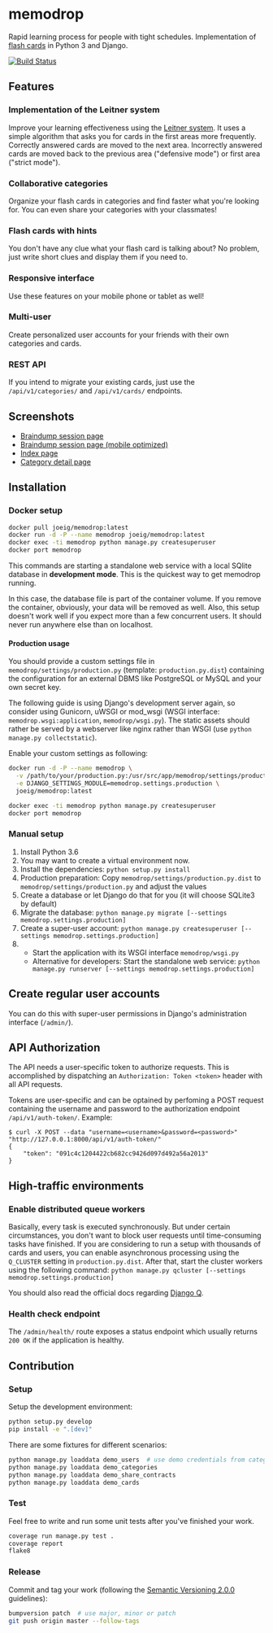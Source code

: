 memodrop
========

Rapid learning process for people with tight schedules. Implementation of [flash cards](https://en.wikipedia.org/wiki/Flashcard) in Python 3 and Django.

[![Build Status](https://travis-ci.org/joeig/memodrop.svg?branch=master)](https://travis-ci.org/joeig/memodrop)

Features
--------

### Implementation of the Leitner system

Improve your learning effectiveness using the [Leitner system](https://en.wikipedia.org/wiki/Leitner_system). It uses a simple algorithm that asks you for cards in the first areas more frequently. Correctly answered cards are moved to the next area. Incorrectly answered cards are moved back to the previous area ("defensive mode") or first area ("strict mode").

### Collaborative categories

Organize your flash cards in categories and find faster what you're looking for. You can even share your categories with your classmates!

### Flash cards with hints

You don't have any clue what your flash card is talking about? No problem, just write short clues and display them if you need to.

### Responsive interface

Use these features on your mobile phone or tablet as well!

### Multi-user

Create personalized user accounts for your friends with their own categories and cards.

### REST API

If you intend to migrate your existing cards, just use the `/api/v1/categories/` and `/api/v1/cards/` endpoints.

Screenshots
-----------

* [Braindump session page](/docs/screenshots/braindump_session.png?raw=true)
* [Braindump session page (mobile optimized)](/docs/screenshots/braindump_session_mobile.png?raw=true)
* [Index page](/docs/screenshots/braindump_index.png?raw=true)
* [Category detail page](/docs/screenshots/category_detail.png?raw=true)

Installation
------------

### Docker setup

~~~ bash
docker pull joeig/memodrop:latest
docker run -d -P --name memodrop joeig/memodrop:latest
docker exec -ti memodrop python manage.py createsuperuser
docker port memodrop
~~~

This commands are starting a standalone web service with a local SQlite database in **development mode**. This is the quickest way to get memodrop running.

In this case, the database file is part of the container volume. If you remove the container, obviously, your data will be removed as well. Also, this setup doesn't work well if you expect more than a few concurrent users. It should never run anywhere else than on localhost.

#### Production usage

You should provide a custom settings file in `memodrop/settings/production.py` (template: `production.py.dist`) containing the configuration for an external DBMS like PostgreSQL or MySQL and your own secret key.

The following guide is using Django's development server again, so consider using Gunicorn, uWSGI or mod_wsgi (WSGI interface: `memodrop.wsgi:application`, `memodrop/wsgi.py`). The static assets should rather be served by a webserver like nginx rather than WSGI (use `python manage.py collectstatic`).

Enable your custom settings as following:

~~~ bash
docker run -d -P --name memodrop \
  -v /path/to/your/production.py:/usr/src/app/memodrop/settings/production.py:ro \
  -e DJANGO_SETTINGS_MODULE=memodrop.settings.production \
  joeig/memodrop:latest

docker exec -ti memodrop python manage.py createsuperuser
docker port memodrop
~~~

### Manual setup

1. Install Python 3.6
2. You may want to create a virtual environment now.
3. Install the dependencies: `python setup.py install`
4. Production preparation: Copy `memodrop/settings/production.py.dist` to `memodrop/settings/production.py` and adjust the values
5. Create a database or let Django do that for you (it will choose SQLite3 by default)
6. Migrate the database: `python manage.py migrate [--settings memodrop.settings.production]`
7. Create a super-user account: `python manage.py createsuperuser [--settings memodrop.settings.production]`
8. * Start the application with its WSGI interface `memodrop/wsgi.py`
   * Alternative for developers: Start the standalone web service: `python manage.py runserver [--settings memodrop.settings.production]`

Create regular user accounts
----------------------------

You can do this with super-user permissions in Django's administration interface (`/admin/`).

API Authorization
-----------------

The API needs a user-specific token to authorize requests. This is accomplished by dispatching an `Authorization: Token <token>` header with all API requests.

Tokens are user-specific and can be optained by perfoming a POST request containing the username and password to the authorization endpoint `/api/v1/auth-token/`. Example:

~~~ text
$ curl -X POST --data "username=<username>&password=<password>" "http://127.0.0.1:8000/api/v1/auth-token/"
{
    "token": "091c4c1204422cb682cc9426d097d492a56a2013"
}
~~~

High-traffic environments
-------------------------

### Enable distributed queue workers

Basically, every task is executed synchronously. But under certain circumstances, you don't want to block user requests until time-consuming tasks have finished. If you are considering to run a setup with thousands of cards and users, you can enable asynchronous processing using the `Q_CLUSTER` setting in `production.py.dist`. After that, start the cluster workers using the following command: `python manage.py qcluster [--settings memodrop.settings.production]`

You should also read the official docs regarding [Django Q](https://django-q.readthedocs.io/en/latest/configure.html).

### Health check endpoint

The `/admin/health/` route exposes a status endpoint which usually returns `200 OK` if the application is healthy.

Contribution
------------

### Setup

Setup the development environment:

~~~ bash
python setup.py develop
pip install -e ".[dev]"
~~~

There are some fixtures for different scenarios:

~~~ bash
python manage.py loaddata demo_users  # use demo credentials from categories/fixtures/demo_users.yaml
python manage.py loaddata demo_categories
python manage.py loaddata demo_share_contracts
python manage.py loaddata demo_cards
~~~

### Test

Feel free to write and run some unit tests after you've finished your work.

~~~ bash
coverage run manage.py test .
coverage report
flake8
~~~

### Release

Commit and tag your work (following the [Semantic Versioning 2.0.0](https://semver.org/spec/v2.0.0.html) guidelines):

~~~ bash
bumpversion patch  # use major, minor or patch
git push origin master --follow-tags
~~~
